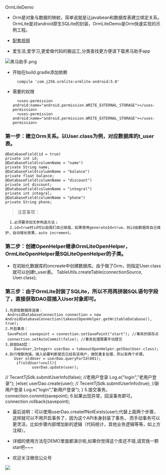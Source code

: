 OrmLiteDemo

* Orm是对象与数据的映射，简单说就是让javabean和数据库表建立绑定关系。
OrmLite是对android原生SQLite的封装，OrmLiteDemo是Orm快速实现的示例工程。


* [配套视频](https://www.boxuegu.com/web/html/video.html?courseId=172&sectionId=8a9bdf305a3a4c00015a500ad0490141&chapterId=8a9bdf305a3a4c00015a500afc6c0142&vId=8a9bdf305a3a4c00015a500b24cf0143&videoId=471D4682107323DF9C33DC5901307461)

* 爱生活,爱学习,更爱做代码的搬运工,分类查找更方便请下载黑马助手app


![黑马助手.png](http://upload-images.jianshu.io/upload_images/4037105-f777f1214328dcc4.png?imageMogr2/auto-orient/strip%7CimageView2/2/w/1240)


* 开始在build.gradle添加依赖

        compile 'com.j256.ormlite:ormlite-android:5.0'
 
* 需要的权限
    
        <uses-permission android:name="android.permission.WRITE_EXTERNAL_STORAGE"></uses-permission>
        <uses-permission android:name="android.permission.WRITE_EXTERNAL_STORAGE"></uses-permission>

### 第一步：建立Orm关系。以User.class为例，对应数据库的t_user表。
	@DatabaseField(id = true)
	private int id;
	@DatabaseField(columnName = "name")
	private String name;
	@DatabaseField(columnName = "balance")
	private float balance;
	@DatabaseField(columnName = "discount")
	private int discount;
	@DatabaseField(columnName = "integral")
	private int integral;
	@DatabaseField(columnName = "phone")
	private String phone;
> 注意事项：
     
      1.必须要添加无参构造方法；
	  2.id=true时id可以由我们自己赋值，如果使用generateId=true，则id由数据库自己维护，自动增长效果，auto increment。

### 第二步：创建OpenHelper继承OrmLiteOpenHelper，OrmLiteOpenHelper是SQLiteOpenHelper的子类。

 * 在初始化数据库的oncreate中创建数据库。由于做了Orm，则指定User.class就可以创建t_user表。
TableUtils.createTable(connectionSource, User.class);

### 第三步：由于OrmLite封装了SQLite，所以不用再拼装SQL语句字段了，直接获取DAO层插入User对象即可。

	1.先获取数据库连接：
     AndroidDatabaseConnection connection = new AndroidDatabaseConnection(takeoutOpenHelper.getWritableDatabase(), true);
	2.开启事务：
	 SavePoint savepoint = connection.setSavePoint("start"); //事务的保存点
     connection.setAutoCommit(false); //事务处理需要手动提交
	3.获取DAO层：
		Dao<User,Integer> userDao = takeoutOpenHelper.getDao(User.class);
	4.执行增删改插。插入前要判断是否已经有该用户，做防重复处理，所以有两个步骤。
		User oldUser = userDao.queryForId(001);
		 if(oldUser!=null){
                userDao.update(user);
//                TecentTjSdk.submitUserInfo(false); //老用户登录
                Log.e("login","老用户登录");
            }else{
                userDao.create(user);
//                TecentTjSdk.submitUserInfo(true); //新用户登录
                Log.e("login","新用户登录");
            }
	5.提交事务。connection.commit(savepoint); 
	6.如果出现异常，回滚事务即可。connection.rollback(savepoint);

* 最后说明：可以使用userDao.createIfNotExists(user);代替上面两个步骤，这样就可以不用开启事务了，因为这个API本身封装了事务，
而手动事务可以更灵活，比如步骤内部增加新的逻辑（代码统计，其他业务逻辑等等，如上方注释）。

* 详细的使用方法在DEMO里面都演示啦,如果你觉得这个库还不错,请赏我一颗star吧~~~

* 欢迎关注微信公众号

![](http://upload-images.jianshu.io/upload_images/4037105-8f737b5104dd0b5d.png?imageMogr2/auto-orient/strip%7CimageView2/2/w/1240)
